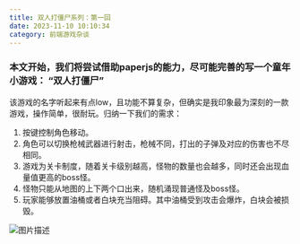 ```yaml
---
title: 双人打僵尸系列：第一回
date: 2023-11-10 10:10:34
category: 前端游戏杂谈
---
```


### 本文开始，我们将尝试借助paperjs的能力，尽可能完善的写一个童年小游戏： “双人打僵尸”

该游戏的名字听起来有点low，且功能不算复杂，但确实是我印象最为深刻的一款游戏，操作简单，很耐玩。归纳一下我们的需求：

1. 按键控制角色移动。
2. 角色可以切换枪械武器进行射击，枪械不同，打出的子弹及对应的伤害也不尽相同。
3. 游戏为关卡制度，随着关卡级别越高，怪物的数量也会越多，同时还会出现血量值更高的boss怪。
4. 怪物只能从地图的上下两个口出来，随机涌现普通怪及boss怪。
5. 玩家能够放置油桶或者白块充当阻碍。其中油桶受到攻击会爆炸，白块会被损毁。

<img src="/img/双人打僵尸1_1.png" alt="图片描述">
